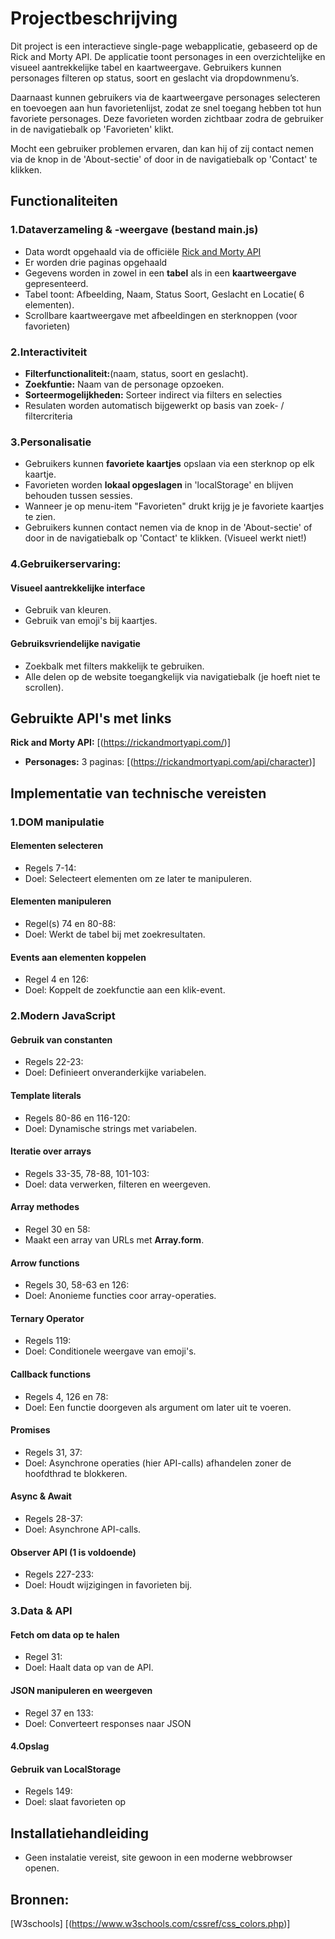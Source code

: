 # Projectbeschrijving

Dit project is een interactieve single-page webapplicatie, gebaseerd op de Rick and Morty API. De applicatie toont personages in een overzichtelijke en visueel aantrekkelijke tabel en kaartweergave. Gebruikers kunnen personages filteren op status, soort en geslacht via dropdownmenu’s. 

Daarnaast kunnen gebruikers via de kaartweergave personages selecteren en toevoegen aan hun favorietenlijst, zodat ze snel toegang hebben tot hun favoriete personages. Deze favorieten worden zichtbaar zodra de gebruiker in de navigatiebalk op 'Favorieten' klikt.

Mocht een gebruiker problemen ervaren, dan kan hij of zij contact nemen via de knop in de 'About-sectie' of door in de navigatiebalk op 'Contact' te klikken.


## Functionaliteiten

### 1.Dataverzameling & -weergave (bestand main.js)
- Data wordt opgehaald via de officiële [Rick and Morty API](https://rickandmortyapi.com/api/character)
- Er worden drie paginas opgehaald
- Gegevens worden in zowel in een **tabel** als in een **kaartweergave** gepresenteerd.
- Tabel toont: Afbeelding, Naam, Status Soort, Geslacht en Locatie( 6 elementen).
- Scrollbare kaartweergave met afbeeldingen en sterknoppen (voor favorieten)

### 2.Interactiviteit
- **Filterfunctionaliteit:**(naam, status, soort en geslacht).
- **Zoekfuntie:** Naam van de personage opzoeken.
- **Sorteermogelijkheden:** Sorteer indirect via filters en selecties
- Resulaten worden automatisch bijgewerkt op basis van zoek- / filtercriteria

### 3.Personalisatie
- Gebruikers kunnen **favoriete kaartjes** opslaan via een sterknop op elk kaartje.
- Favorieten worden **lokaal opgeslagen** in 'localStorage' en blijven behouden tussen sessies.
- Wanneer je op menu-item "Favorieten" drukt krijg je je favoriete kaartjes te zien.
- Gebruikers kunnen contact nemen via de knop in de 'About-sectie' of door in de navigatiebalk op 'Contact' te klikken. (Visueel werkt niet!)

### 4.Gebruikerservaring:  
#### Visueel aantrekkelijke interface
- Gebruik van kleuren.
- Gebruik van emoji's bij kaartjes.

#### Gebruiksvriendelijke navigatie 
- Zoekbalk met filters makkelijk te gebruiken.
- Alle delen op de website toegangkelijk via navigatiebalk (je hoeft niet te scrollen).

## Gebruikte API's met links 
**Rick and Morty API:** [(https://rickandmortyapi.com/)]
- **Personages:** 3 paginas: [(https://rickandmortyapi.com/api/character)]


## Implementatie van technische vereisten 

### 1.DOM manipulatie

#### Elementen selecteren 
- Regels 7-14:
- Doel: Selecteert elementen om ze later te manipuleren.

#### Elementen manipuleren
- Regel(s) 74 en 80-88:
- Doel: Werkt de tabel bij met zoekresultaten.

#### Events aan elementen koppelen
- Regel 4 en 126:
- Doel: Koppelt de zoekfunctie aan een klik-event.

### 2.Modern JavaScript
#### Gebruik van constanten
- Regels 22-23:
- Doel: Definieert onveranderkijke variabelen.

#### Template literals
- Regels 80-86 en 116-120:
- Doel: Dynamische strings met variabelen.

#### Iteratie over arrays
- Regels 33-35, 78-88, 101-103:
- Doel: data verwerken, filteren en weergeven. 

#### Array methodes
- Regel 30 en 58:
- Maakt een array van URLs met **Array.form**.

#### Arrow functions
- Regels 30, 58-63 en 126:
- Doel: Anonieme functies coor array-operaties.

#### Ternary Operator
- Regels 119:
- Doel: Conditionele weergave van emoji's.

#### Callback functions
- Regels 4, 126 en 78: 
- Doel: Een functie doorgeven als argument om later uit te voeren.

#### Promises
- Regels 31, 37:
- Doel: Asynchrone operaties (hier API-calls) afhandelen zoner de hoofdthrad te blokkeren.

#### Async & Await
- Regels 28-37:
- Doel: Asynchrone API-calls.

#### Observer API (1 is voldoende)
- Regels 227-233:
- Doel: Houdt wijzigingen in favorieten bij.

### 3.Data & API

#### Fetch om data op te halen
- Regel 31:
- Doel: Haalt data op van de API.

#### JSON manipuleren en weergeven
- Regel 37 en 133:
- Doel: Converteert responses naar JSON

#### 4.Opslag

#### Gebruik van LocalStorage 
- Regels 149:
- Doel: slaat favorieten op

## Installatiehandleiding 

- Geen instalatie vereist, site gewoon in een moderne webbrowser openen.



## Bronnen: 
[W3schools] [(https://www.w3schools.com/cssref/css_colors.php)]


